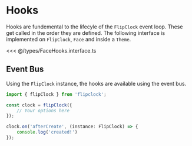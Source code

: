 # Hooks

Hooks are fundemental to the lifecyle of the `FlipClock` event loop. These get called in the order they are defined. The following interface is implemented on `FlipClock`, `Face` and inside a `Theme`.

<<< @/types/FaceHooks.interface.ts

## Event Bus

Using the `FlipClock` instance, the hooks are available using the event bus.

```ts
import { flipClock } from 'flipclock';

const clock = flipClock({
    // Your options here
});

clock.on('afterCreate', (instance: FlipClock) => {
    console.log('created!')
});
```